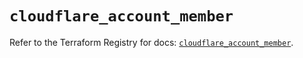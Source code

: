 # `cloudflare_account_member`

Refer to the Terraform Registry for docs: [`cloudflare_account_member`](https://registry.terraform.io/providers/cloudflare/cloudflare/4.27.0/docs/resources/account_member).

